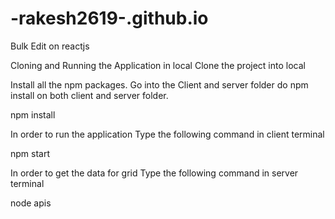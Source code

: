 # -rakesh2619-.github.io
Bulk Edit on reactjs

Cloning and Running the Application in local
Clone the project into local

Install all the npm packages. Go into the Client and server folder do npm install on both client and server folder.

npm install

In order to run the application Type the following command in client terminal

npm start

In order to get the data for grid  Type the following command in server terminal


node apis
